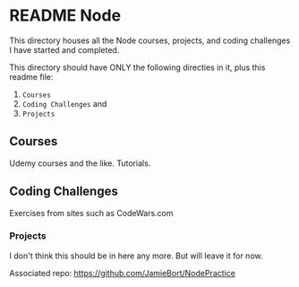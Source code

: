# README Node

This directory houses all the Node courses, projects, and coding challenges I have started and completed.

This directory should have ONLY the following directies in it, plus this readme file:
1. `Courses`
2. `Coding Challenges` and
3. `Projects`

## Courses
Udemy courses and the like.
Tutorials.

## Coding Challenges
Exercises from sites such as CodeWars.com

### Projects
I don't think this should be in here any more. But will leave it for now.

Associated repo:
https://github.com/JamieBort/NodePractice